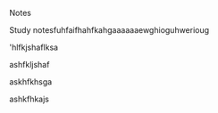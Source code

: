 Notes

Study notesfuhfaifhahfkahgaaaaaaewghioguhwerioug

'hlfkjshaflksa









ashfkljshaf



askhfkhsga

ashkfhkajs



